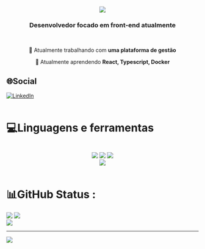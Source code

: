 <h1 align="center">
    <img src="https://readme-typing-svg.herokuapp.com/?font=Righteous&size=35&center=true&vCenter=true&width=500&height=70&duration=4000&lines=Olá!+👋;+Me+chamo+Vitor+Ramires!;" />
</h1>

<h3 align="center">Desenvolvedor focado em front-end atualmente</h3>

<br/>

<div align="center">

 🔭 Atualmente trabalhando com **uma plataforma de gestão**
 
 🌱 Atualmente aprendendo **React, Typescript, Docker**

 </div>
 

## 🌐Social
[![LinkedIn](https://img.shields.io/badge/LinkedIn-%230077B5.svg?logo=linkedin&logoColor=white)](https://linkedin.com/in/https://www.linkedin.com/in/vitor-ramires-1a6b051bb/) 
<br/>
<br/>

# 💻Linguagens e ferramentas
<br/>
<div align="center">
    <img src="https://skillicons.dev/icons?i=react,bootstrap,html,css" />
    <img src="https://skillicons.dev/icons?i=github,figma,git,nodejs" />
    <img src="https://skillicons.dev/icons?i=javascript,typescript,photoshop,figma" /><br>
    <img src="https://skillicons.dev/icons?i=vscode,docker" />
</div>
<br/>

# 📊GitHub Status :
![](https://github-readme-stats.vercel.app/api?username=VitorRamires&theme=radical&hide_border=false&include_all_commits=false&count_private=false)
![](https://github-readme-streak-stats.herokuapp.com/?user=VitorRamires&theme=radical&hide_border=false)<br/>
![](https://github-readme-stats.vercel.app/api/top-langs/?username=VitorRamires&theme=radical&hide_border=false&include_all_commits=false&count_private=false&layout=compact)

---
[![](https://visitcount.itsvg.in/api?id=VitorRamires&icon=0&color=0)](https://visitcount.itsvg.in)















